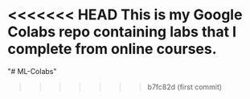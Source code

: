 <<<<<<< HEAD
This is my Google Colabs repo containing labs that I complete from online courses.
=======
"# ML-Colabs" 
>>>>>>> b7fc82d (first commit)
